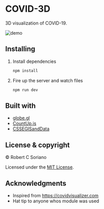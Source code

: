 # COVID-3D

3D visualization of COVID-19.

![demo](https://i.imgur.com/NWkvWu3.png)

## Installing

1. Install dependencies

   ```bash
   npm install
   ```

2. Fire up the server and watch files

   ```bash
   npm run dev
   ```

## Built with

- [globe.gl](https://github.com/vasturiano/globe.gl)
- [CountUp.js](https://inorganik.github.io/countUp.js/)
- [CSSEGISandData](https://github.com/CSSEGISandData/COVID-19)

## License & copyright

© Robert C Soriano

Licensed under the [MIT License](LICENSE).

## Acknowledgments

- Inspired from https://covidvisualizer.com
- Hat tip to anyone whos module was used
